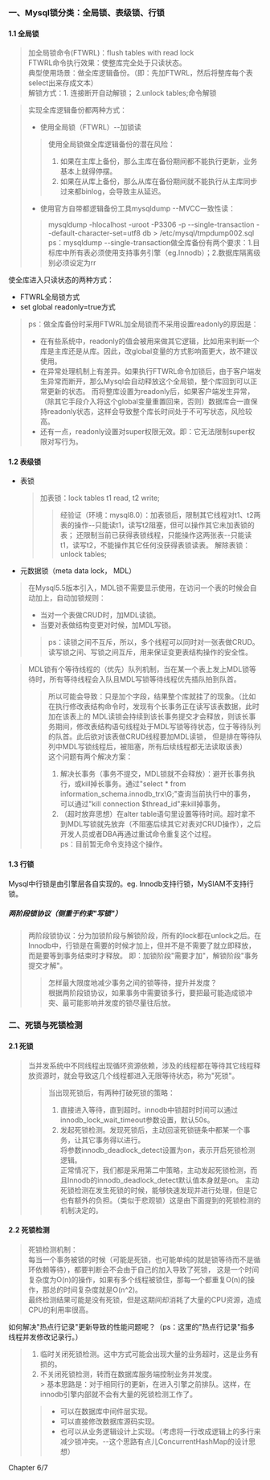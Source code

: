 ### 一、Mysql锁分类：全局锁、表级锁、行锁  
#### 1.1 全局锁  
> 加全局锁命令(FTWRL)：flush tables with read lock  
> FTWRL命令执行效果：使整库完全处于只读状态。  
> 典型使用场景：做全库逻辑备份。（即：先加FTWRL，然后将整库每个表select出来存成文本）  
> 解锁方式：1. 连接断开自动解锁；  2.unlock tables;命令解锁  

> 实现全库逻辑备份都两种方式：  
> - 使用全局锁（FTWRL）--加锁读  
>> 使用全局锁做全库逻辑备份的潜在风险：  
>> 1. 如果在主库上备份，那么主库在备份期间都不能执行更新，业务基本上就得停摆。  
>> 2. 如果在从库上备份，那么从库在备份期间就不能执行从主库同步过来都binlog，会导致主从延迟。  
> - 使用官方自带都逻辑备份工具mysqldump  --MVCC一致性读：  
>> mysqldump -hlocalhost -uroot -P3306 -p --single-transaction --default-character-set=utf8 db > /etc/mysql/tmpdump002.sql  
>> ps：mysqldump --single-transaction做全库备份有两个要求：1.目标库中所有表必须使用支持事务引擎（eg.Innodb）；2.数据库隔离级别必须设定为rr  

使全库进入只读状态的两种方式：  
- FTWRL全局锁方式  
- set global readonly=true方式  
> ps：做全库备份时采用FTWRL加全局锁而不采用设置readonly的原因是：  
> - 在有些系统中，readonly的值会被用来做其它逻辑，比如用来判断一个库是主库还是从库。因此，改global变量的方式影响面更大，故不建议使用。  
> - 在异常处理机制上有差异。如果执行FTWRL命令加锁后，由于客户端发生异常而断开，那么Mysql会自动释放这个全局锁，整个库回到可以正常更新的状态。
> 而将整库设置为readonly后，如果客户端发生异常，（除其它手段介入将这个global变量重置回来，否则）数据库会一直保持readonly状态，这样会导致整个库长时间处于不可写状态，风险较高。  
> - 还有一点，readonly设置对super权限无效。即：它无法限制super权限对写行为。  


#### 1.2 表级锁  
- 表锁  
  > 加表锁：lock tables t1 read, t2 write;  
  >> 经验证（环境：mysql8.0）：加表锁后，限制其它线程对t1、t2两表的操作--只能读t1，读写t2阻塞，但可以操作其它未加表锁的表；
  >> 还限制当前已获得表锁线程，只能操作这两张表--只能读t1，读写t2，不能操作其它任何没获得表锁读表。
  > 解除表锁：unlock tables;  
  > 
- 元数据锁（meta data lock， MDL）  
> 在Mysql5.5版本引入，MDL锁不需要显示使用，在访问一个表的时候会自动加上，自动加锁规则：  
> - 当对一个表做CRUD时，加MDL读锁。  
> - 当要对表做结构变更对时候，加MDL写锁。  
>> ps：读锁之间不互斥，所以，多个线程可以同时对一张表做CRUD。  
>>  读写锁之间、写锁之间互斥，用来保证变更表结构操作的安全性。  

> MDL锁有个等待线程的（优先）队列机制，当在某一个表上发上MDL锁等待时，所有等待线程会入队且MDL写锁等待线程优先插队拍到队首。  
>> 所以可能会导致：只是加个字段，结果整个库就挂了的现象。（比如在执行修改表结构命令时，发现有个长事务正在读写该表数据，此时加在该表上的
>> MDL读锁会持续到该长事务提交才会释放，则该长事务期间，修改表结构语句线程处于MDL写锁等待状态，位于等待队列的队首。此后欲对该表做CRUD线程要加MDL读锁，
>> 但是排在等待队列中MDL写锁线程后，被阻塞，所有后续线程都无法读取该表）  
>> 这个问题有两个解决方案： 
>> 1. 解决长事务（事务不提交，MDL锁就不会释放）：避开长事务执行，或kill掉长事务。通过"select * from information_schema.innodb_trx\G;"查询当前执行中的事务，
>> 可以通过"kill connection $thread_id"来kill掉事务。  
>> 2. （超时放弃思想）在alter table语句里设置等待时间。超时拿不到MDL写锁就先放弃（不阻塞后续其它对表对CRUD操作），之后开发人员或者DBA再通过重试命令重复这个过程。  
>> ps：目前暂无命令支持这个操作。  

#### 1.3 行锁  
Mysql中行锁是由引擎层各自实现的。eg. Innodb支持行锁，MySIAM不支持行锁。  
##### 两阶段锁协议（侧重于约束"写锁"）  
> 两阶段锁协议：分为加锁阶段与解锁阶段，所有的lock都在unlock之后。在Innodb中，行锁是在需要的时候才加上，但并不是不需要了就立即释放，而是要等到事务结束时才释放。
> 即：加锁阶段"需要才加"，解锁阶段"事务提交才解"。  
>> 怎样最大限度地减少事务之间的锁等待，提升并发度？  
>> 根据两阶段锁协议，如果事务中需要锁多行，要把最可能造成锁冲突、最可能影响并发度的锁尽量往后放。  

### 二、死锁与死锁检测  
#### 2.1 死锁  
> 当并发系统中不同线程出现循环资源依赖，涉及的线程都在等待其它线程释放资源时，就会导致这几个线程都进入无限等待状态，称为"死锁"。  
>> 当出现死锁后，有两种打破死锁的策略：  
>>  1. 直接进入等待，直到超时。innodb中锁超时时间可以通过innodb_lock_wait_timeout参数设置，默认50s。  
>>  2. 发起死锁检测。发现死锁后，主动回滚死锁链条中都某一个事务，让其它事务得以进行。  
>> 将参数innodb_deadlock_detect设置为on，表示开启死锁检测逻辑。    
>> 正常情况下，我们都是采用第二中策略，主动发起死锁检测，而且Innodb的innodb_deadlock_detect默认值本身就是on。
>> 主动死锁检测在发生死锁的时候，能够快速发现并进行处理，但是它也有额外的负担。（类似于悲观锁）这是由下面提到的死锁检测的机制决定的。  

#### 2.2 死锁检测
> 死锁检测机制：  
> 每当一个事务被锁的时候（可能是死锁，也可能单纯的就是锁等待而不是循环依赖等待），都要判断会不会由于自己的加入导致了死锁，
> 这是一个时间复杂度为O(n)的操作，如果有多个线程被锁住，那每一个都重复O(n)的操作，那总的时间复杂度就是O(n^2)。  
> 最终检测结果可能是没有死锁，但是这期间却消耗了大量的CPU资源，造成CPU的利用率很高。  

如何解决"热点行记录"更新导致的性能问题呢？（ps：这里的"热点行记录"指多线程并发修改记录行。）  
> 1. 临时关闭死锁检测。这中方式可能会出现大量的业务超时，这是业务有损的。  
> 2. 不关闭死锁检测，转而在数据库服务端控制业务并发度。  
     > 基本思路是：对于相同行的更新，在进入引擎之前排队。这样，在innodb引擎内部就不会有大量的死锁检测工作了。  
>> - 可以在数据库中间件层实现。  
>> - 可以直接修改数据库源码实现。  
>> - 也可以从业务逻辑设计上实现。（考虑将一行改成逻辑上的多行来减少锁冲突。--这个思路有点儿ConcurrentHashMap的设计思想）



Chapter 6/7